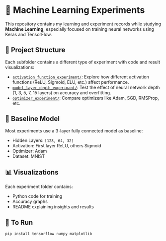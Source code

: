 # 🧠 Machine Learning Experiments

This repository contains my learning and experiment records while studying **Machine Learning**, especially focused on training neural networks using Keras and TensorFlow.

## 📁 Project Structure

Each subfolder contains a different type of experiment with code and result visualizations:

- [`activation_function_experiment/`](./activation_function_experiment): Explore how different activation functions (ReLU, Sigmoid, ELU, etc.) affect performance.
- [`model_layer_depth_experimant/`](./model_layer_depth_experimant): Test the effect of neural network depth (1, 3, 5, 7, 15 layers) on accuracy and overfitting.
- [`optimizer_experiment/`](./optimizer_experiment): Compare optimizers like Adam, SGD, RMSProp, etc.

## 🧪 Baseline Model

Most experiments use a 3-layer fully connected model as baseline:
- Hidden Layers: `[128, 64, 32]`
- Activation: First layer ReLU, others Sigmoid
- Optimizer: Adam
- Dataset: MNIST

## 📊 Visualizations

Each experiment folder contains:
- Python code for training
- Accuracy graphs
- README explaining insights and results

## 🚀 To Run

```bash
pip install tensorflow numpy matplotlib
